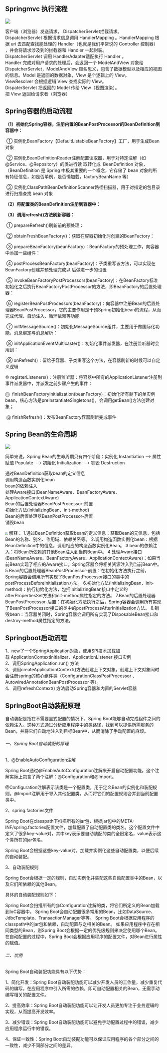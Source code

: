 ## Springmvc 执行流程

![](https://xxxgod.gitee.io/javadoc/image/spring/springmvc.png)

客户端（浏览器）发送请求， DispatcherServlet拦截请求。    
DispatcherServlet 根据请求信息调用 HandlerMapping 。HandlerMapping 根据 uri 去匹配查找能处理的 Handler（也就是我们平常说的 Controller 控制器） ，并会将请求涉及到的拦截器和 Handler 一起封装。   
DispatcherServlet 调用 HandlerAdapter适配执行 Handler 。  
Handler 完成对用户请求的处理后，会返回一个 ModelAndView 对象给DispatcherServlet，ModelAndView 顾名思义，包含了数据模型以及相应的视图的信息。Model 是返回的数据对象，View 是个逻辑上的 View。   
ViewResolver 会根据逻辑 View 查找实际的 View。  
DispaterServlet 把返回的 Model 传给 View（视图渲染）。  
把 View 返回给请求者（浏览器）  



## Spring容器的启动流程

**（1）初始化Spring容器，注册内置的BeanPostProcessor的BeanDefinition到容器中：**

​     ① 实例化BeanFactory【DefaultListableBeanFactory】工厂，用于生成Bean对象

​     ② 实例化BeanDefinitionReader注解配置读取器，用于对特定注解（如@Service、@Repository）的类进行读        取转化成  BeanDefinition 对象，（BeanDefinition 是 Spring 中极其重要的一个概念，它存储了 bean 对象的所  有特征信息，如是否单例，是否懒加载，factoryBeanName 等）

​     ③ 实例化ClassPathBeanDefinitionScanner路径扫描器，用于对指定的包目录进行扫描查找 bean 对象

**（2）将配置类的BeanDefinition注册到容器中：**

**（3）调用refresh()方法刷新容器：**

​     ① prepareRefresh()刷新前的预处理：

​     ② obtainFreshBeanFactory()：获取在容器初始化时创建的BeanFactory：

​     ③ prepareBeanFactory(beanFactory)：BeanFactory的预处理工作，向容器中添加一些组件：

​     ④ postProcessBeanFactory(beanFactory)：子类重写该方法，可以实现在BeanFactory创建并预处理完成以  后做进一步的设置

​     ⑤ invokeBeanFactoryPostProcessors(beanFactory)：在BeanFactory标准初始化之后执行BeanFactoryPostProcessor的方法，即BeanFactory的后置处理器：

​     ⑥ registerBeanPostProcessors(beanFactory)：向容器中注册Bean的后置处理器BeanPostProcessor，它的主要作用是干预Spring初始化bean的流程，从而完成代理、自动注入、循环依赖等功能

​     ⑦ initMessageSource()：初始化MessageSource组件，主要用于做国际化功能，消息绑定与消息解析：

​     ⑧ initApplicationEventMulticaster()：初始化事件派发器，在注册监听器时会用到：

​     ⑨ onRefresh()：留给子容器、子类重写这个方法，在容器刷新的时候可以自定义逻辑

​     ⑩ registerListeners()：注册监听器：将容器中所有的ApplicationListener注册到事件派发器中，并派发之前步骤产生的事件：

​     ⑪  finishBeanFactoryInitialization(beanFactory)：初始化所有剩下的单实例bean，核心方法是preInstantiateSingletons()，会调用getBean()方法创建对象；

​     ⑫ finishRefresh()：发布BeanFactory容器刷新完成事件

## Spring Bean的生命周期

<img src="https://xxxgod.gitee.io/javadoc/image/spring/springbean1.png" />        

简单来说，Spring Bean的生命周期只有四个阶段：实例化 Instantiation --> 属性赋值 Populate  --> 初始化 Initialization  --> 销毁 Destruction
  
通过BeanDefinition获取bean的定义信息  
调用构造函数实例化bean  
bean的依赖注入  
处理Aware接口(BeanNameAware、BeanFactoryAware、ApplicationContextAware)  
Bean的后置处理器BeanPostProcessor-前置  
初始化方法(lnitializingBean、init-method)  
Bean的后置处理器BeanPostProcessor-后置  
销毁bean  

<img src="https://xxxgod.gitee.io/javadoc/image/spring/springbean.png" style="zoom:50%;" /> 
解释：   
1.通过BeanDefinition获取bean的定义信息：获取Bean的元信息，包括Bean的名称、别名、作用域、依赖关系等。   
2.调用构造函数实例化bean：根据BeanDefinition中的信息，调用相应的构造函数实例化Bean。  
3.bean的依赖注入：将Bean所依赖的其他Bean注入到当前Bean中。  
4.处理Aware接口(BeanNameAware、BeanFactoryAware、ApplicationContextAware)：如果当前Bean实现了相应的Aware接口，Spring容器会将相关资源注入到当前Bean中。   
5.Bean的后置处理器BeanPostProcessor-前置：在初始化方法执行之前，Spring容器会调用所有实现了BeanPostProcessor接口的类中的postProcessBeforeInitialization方法。  
6.初始化方法(lnitializingBean、init-method)：执行初始化方法，包括InitializingBean接口中定义的afterPropertiesSet方法和init-method属性指定的方法。  
7.Bean的后置处理器BeanPostProcessor-后置：在初始化方法执行之后，Spring容器会调用所有实现了BeanPostProcessor接口的类中的postProcessAfterInitialization方法。  
8.销毁bean：当容器关闭时，Spring容器会调用所有实现了DisposableBean接口和destroy-method属性指定的方法。 




## Springboot启动流程  
1、new了一个SpringApplication对象，使用SPI技术加载加载 ApplicationContextInitializer、ApplicationListener 接口实例  
2、调用SpringApplication.run() 方法  
3、调用createApplicationContext()方法创建上下文对象，创建上下文对象同时会注册spring的核心组件类（ConfigurationClassPostProcessor 、AutowiredAnnotationBeanPostProcessor 等）。   
4、调用refreshContext() 方法启动Spring容器和内置的Servlet容器

## SpringBoot自动装配原理  
自动装配是指在不需要显式配置的情况下，Spring Boot能够自动完成组件之间的依赖注入。这种方式通过分析应用程序中的类路径，找到可以提供所需服务的Bean，并将它们自动地注入到目标Bean中，从而消除了手动配置的麻烦。

###### 一、Spring Boot自动装配的原理

1、@EnableAutoConfiguration注解

Spring Boot通过@EnableAutoConfiguration注解来开启自动配置功能。这个注解实际上包含了两个注解：@Configuration和@Import。

@Configuration注解表示该类是一个配置类，用于定义Bean的实例化和装配规则。@Import注解用于导入其他配置类，从而将它们的配置规则合并到当前配置类中。

2、spring.factories文件

Spring Boot在classpath下扫描所有的jar包，根据jar包中的META-INF/spring.factories配置文件，加载配置了自动配置类的类名。这个配置文件中定义了很多key-value对，其中key表示要自动装配的类的全限定名，value表示这个类所在的jar包名。

Spring Boot会根据这些key-value对，加载并实例化这些自动配置类，以便后续的自动装配。

3、自动装配规则

Spring Boot会根据一定的规则，自动实例化并装配这些自动配置类中的Bean，以及它们所依赖的其他Bean。

具体的自动装配规则如下：

Spring Boot会扫描所有的@Configuration注解的类，将它们所定义的Bean加载到IoC容器中。
Spring Boot会自动配置很多常用的Bean，比如DataSource、JdbcTemplate、TransactionManager等等。
Spring Boot会根据应用程序的classpath中的jar包和依赖，自动配置与之相关的Bean。
如果应用程序中存在相同类型的Bean，则Spring Boot会根据一定的优先级规则来决定使用哪个Bean。
在自动配置的过程中，Spring Boot会根据应用程序的配置文件，对Bean进行属性的赋值。

###### 二、优势

Spring Boot自动装配功能具有以下优势：

1、简化开发：Spring Boot自动装配功能可以减少开发人员的工作量，减少重复代码的编写。在应用程序中引入所需的依赖，即可自动配置相关的Bean，无需手动编写相关的配置文件。

2、提高效率：Spring Boot自动装配功能可以让开发人员更加专注于业务逻辑的实现，从而提高开发效率。

3、减少错误：Spring Boot自动装配功能可以避免手动配置过程中的错误，减少应用程序运行中的错误。

4、保证一致性：Spring Boot自动装配功能可以保证应用程序的各个部分之间的一致性，减少不同部分之间的差异。